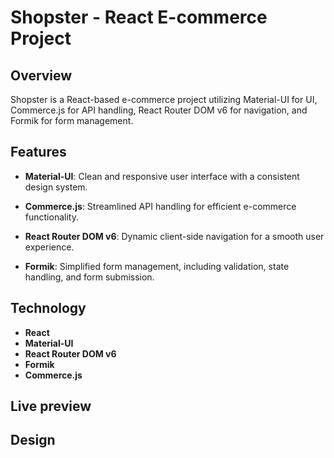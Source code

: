 # Shopster - React E-commerce Project

## Overview

Shopster is a React-based e-commerce project utilizing Material-UI for UI, Commerce.js for API handling, React Router DOM v6 for navigation, and Formik for form management.

## Features

- **Material-UI**: Clean and responsive user interface with a consistent design system.

- **Commerce.js**: Streamlined API handling for efficient e-commerce functionality.

- **React Router DOM v6**: Dynamic client-side navigation for a smooth user experience.

- **Formik**: Simplified form management, including validation, state handling, and form submission.

## Technology
- **React**
- **Material-UI**
- **React Router DOM v6**
- **Formik**
- **Commerce.js**

## Live preview


## Design


